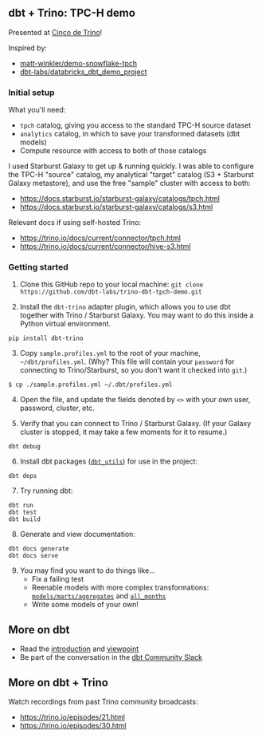 ## dbt + Trino: TPC-H demo

Presented at [Cinco de Trino](https://www.starburst.io/info/cinco-de-trino/)!

Inspired by:
- [matt-winkler/demo-snowflake-tpch](https://github.com/matt-winkler/demo-snowflake-tpch)
- [dbt-labs/databricks_dbt_demo_project](https://github.com/dbt-labs/databricks_dbt_demo_project)

### Initial setup

What you'll need:

- `tpch` catalog, giving you access to the standard TPC-H source dataset
- `analytics` catalog, in which to save your transformed datasets (dbt models)
- Compute resource with access to both of those catalogs

I used Starburst Galaxy to get up & running quickly. I was able to configure the TPC-H "source" catalog, my analytical "target" catalog (S3 + Starburst Galaxy metastore), and use the free "sample" cluster with access to both:
- https://docs.starburst.io/starburst-galaxy/catalogs/tpch.html
- https://docs.starburst.io/starburst-galaxy/catalogs/s3.html

Relevant docs if using self-hosted Trino:
- https://trino.io/docs/current/connector/tpch.html
- https://trino.io/docs/current/connector/hive-s3.html

### Getting started

1. Clone this GitHub repo to your local machine: `git clone https://github.com/dbt-labs/trino-dbt-tpch-demo.git`

2. Install the `dbt-trino` adapter plugin, which allows you to use dbt together with Trino / Starburst Galaxy. You may want to do this inside a Python virtual environment.

```
pip install dbt-trino
```

3. Copy `sample.profiles.yml` to the root of your machine, `~/dbt/profiles.yml`. (Why? This file will contain your `password` for connecting to Trino/Starburst, so you don't want it checked into `git`.)

```
$ cp ./sample.profiles.yml ~/.dbt/profiles.yml
```

4. Open the file, and update the fields denoted by `<>` with your own user, password, cluster, etc.

5. Verify that you can connect to Trino / Starburst Galaxy. (If your Galaxy cluster is stopped, it may take a few moments for it to resume.)
```
dbt debug
```

6. Install dbt packages ([`dbt_utils`](https://hub.getdbt.com/dbt-labs/dbt_utils/latest/)) for use in the project:
```
dbt deps
```

7. Try running dbt:
```
dbt run
dbt test
dbt build
```

8. Generate and view documentation:
```
dbt docs generate
dbt docs serve
```

9. You may find you want to do things like...
    - Fix a failing test
    - Reenable models with more complex transformations: [`models/marts/aggregates`](models/marts/aggregates) and [`all_months`](models/utils/all_months)
    - Write some models of your own!

## More on dbt

- Read the [introduction](https://docs.getdbt.com/docs/introduction/) and [viewpoint](https://docs.getdbt.com/docs/about/viewpoint/)
- Be part of the conversation in the [dbt Community Slack](http://community.getdbt.com/)

## More on dbt + Trino

Watch recordings from past Trino community broadcasts:
- https://trino.io/episodes/21.html
- https://trino.io/episodes/30.html
